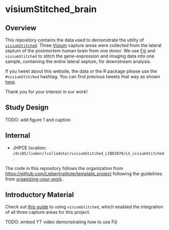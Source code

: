 # visiumStitched_brain

## Overview

This repository contains the data used to demonstrate the utility of [`visiumStitched`](https://github.com/LieberInstitute/visiumStitched). Three [Visium](https://www.10xgenomics.com/products/spatial-gene-expression)
capture areas were collected from the lateral septum of the postmortem human brain from one donor. We use
[Fiji](https://imagej.net/software/fiji/) and `visiumStitched` to stitch the gene-expression and imaging
data into one sample, containing the entire lateral septum, for downstream analysis.

If you tweet about this website, the data or the R package please use
the <code>\#visiumStitched</code> hashtag. You can find previous tweets
that way as shown
<a href="https://twitter.com/search?q=%23visiumStitched&src=typed_query">here</a>.

Thank you for your interest in our work!

## Study Design

TODO: add figure 1 and caption

## Internal

* JHPCE location: `/dcs05/lieber/lcolladotor/visiumStitched_LIBD1070/LS_visiumStitched`.

The code in this repository follows the organization from https://github.com/LieberInstitute/template_project following the guidelines from [organizing-your-work](https://lcolladotor.github.io/bioc_team_ds/organizing-your-work.html#.YzL43uzMKX0)..

## Introductory Material

Check out [this guide](http://research.libd.org/visiumStitched/articles/full_demo.html) to using
`visiumStitched`, which enabled the integration of all three capture areas for this project.

TODO: embed YT video demonstrating how to use Fiji